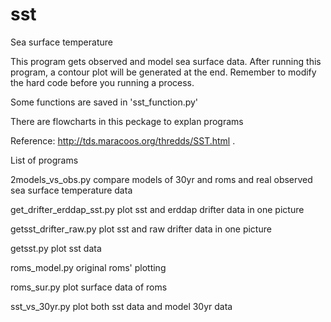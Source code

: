 sst
===

Sea surface temperature 

This program gets observed  and  model sea surface data. After running this program, a contour plot will be generated at
the end.
Remember to modify the hard code before you running a process.

Some functions are saved in 'sst_function.py'

There are flowcharts in this peckage to explan programs 

Reference:  http://tds.maracoos.org/thredds/SST.html .

List of programs


2models_vs_obs.py                 compare models of 30yr and roms and real observed sea surface temperature data

get_drifter_erddap_sst.py         plot sst and erddap drifter data in one picture

getsst_drifter_raw.py plot        sst and raw drifter data in one picture

getsst.py                         plot sst data

roms_model.py                     original roms' plotting

roms_sur.py                       plot surface data of roms

sst_vs_30yr.py                    plot both sst data and model 30yr data 

